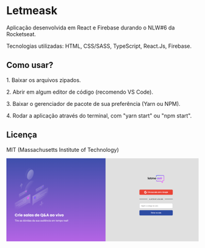 # Letmeask

<p>Aplicação desenvolvida em React e Firebase durando o NLW#6 da Rocketseat.</p>

<p>Tecnologias utilizadas: HTML, CSS/SASS, TypeScript, React.Js, Firebase. </p>
 
<h2>Como usar?</h2>

<p>1. Baixar os arquivos zipados.</p>

<p>2. Abrir em algum editor de código (recomendo VS Code).</p>

<p>3. Baixar o gerenciador de pacote de sua preferência (Yarn ou NPM).</p>

<p>4. Rodar a aplicação através do terminal, com "yarn start" ou "npm start".</p>
 
<h2>Licença</h2>

<p>MIT (Massachusetts Institute of Technology)</p>

<img src="letmeask.png">

